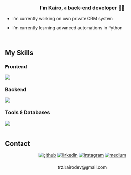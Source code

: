 ### <div align="center">I'm Kairo, a back-end developer 👨‍💻</div>  
  

-  I’m currently working on own private CRM system  
  

-  I’m currently learning advanced automations in Python  
  

<br/>  


## My Skills




### Frontend  
<div align="left">  
<img src="https://skillicons.dev/icons?i=js,html,css,bootstrap" />

</div>

</td><td valign="top" width="33%">



### Backend  
<div align="left">  
<img src="https://skillicons.dev/icons?i=php,laravel,python,flask,django,nodejs,express" />
</div>

</td><td valign="top" width="33%">



### Tools & Databases  
<div align="left">  
<img src="https://skillicons.dev/icons?i=aws,gcp,nginx,docker,mysql,mongodb,postgresql,firebase,supabase,sqlite" />
</div>



<br/>  


## Contact
<div align="center">
<a href="https://github.com/kairodev" target="_blank"><img src=https://img.shields.io/badge/github-%2324292e.svg?&style=for-the-badge&logo=github&logoColor=white alt=github style="margin-bottom: 5px;" /></a>
<a href="https://linkedin.com/in/kairo-cardozo-27a351267" target="_blank"><img src=https://img.shields.io/badge/linkedin-%231E77B5.svg?&style=for-the-badge&logo=linkedin&logoColor=white alt=linkedin style="margin-bottom: 5px;" /></a>
<a href="https://instagram.com/kairotrz" target="_blank"><img src=https://img.shields.io/badge/instagram-%23000000.svg?&style=for-the-badge&logo=instagram&logoColor=white alt=instagram style="margin-bottom: 5px;" /></a>
<a href="https://medium.com/@trz.kairodev" target="_blank"><img src=https://img.shields.io/badge/medium-%23292929.svg?&style=for-the-badge&logo=medium&logoColor=white alt=medium style="margin-bottom: 5px;" /></a>  
</div>  
<br/>
<div align="center">trz.kairodev@gmail.com</div>
